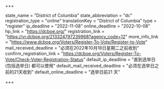 +++

state_name = "District of Columbia"
state_abbreviation = "dc"
registration_type = "online"
translationKey = "District of Columbia"
type = "register"
ip_deadline = "2022-11-08"
online_deadline = "2022-10-08"
hp_link = "https://dcboe.org/"
registration_link = "https://vr.dcboe.org/213324797239968?agency_code=12"
more_info_link = "https://www.dcboe.org/Voters/Register-To-Vote/Register-to-Vote"
mail_received_deadline = "必须在2022年10月18日星期二之前收到"
confirm_registration_link = "https://dcboe.org/Voters/Register-To-Vote/Check-Voter-Registration-Status"
default_ip_deadline = "直到选举日 (包括选举日) 都可以使用"
default_mail_received_deadline = "必须在选举日之前的21天收到"
default_online_deadline = "选举日前21 天"

+++